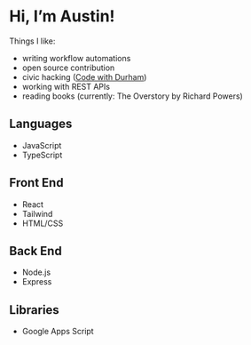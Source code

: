 # Hi, I’m Austin!

Things I like:
- writing workflow automations
- open source contribution
- civic hacking ([Code with Durham](https://www.codefordurham.com/))
- working with REST APIs
- reading books (currently: The Overstory by Richard Powers)

## Languages
- JavaScript
- TypeScript

## Front End
- React
- Tailwind
- HTML/CSS

## Back End
- Node.js
- Express

## Libraries
- Google Apps Script



<!---
austin-bagwell/austin-bagwell is a ✨ special ✨ repository because its `README.md` (this file) appears on your GitHub profile.
You can click the Preview link to take a look at your changes.
--->
